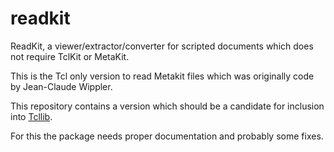 # readkit

ReadKit, a viewer/extractor/converter for scripted documents which does not require TclKit or MetaKit.

This is the Tcl only version to read Metakit files which was originally code by Jean-Claude Wippler.

This repository contains a version which should be a candidate for inclusion into [Tcllib](https://core.tcl-lang.org/tcllib/).

For this the package needs proper documentation and probably some fixes.



